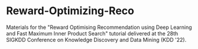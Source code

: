 # Reward-Optimizing-Reco

Materials for the "Reward Optimising Recommendation using Deep Learning and Fast Maximum Inner Product Search" tutorial delivered at the 28th SIGKDD Conference on Knowledge Discovery and Data Mining (KDD '22).

